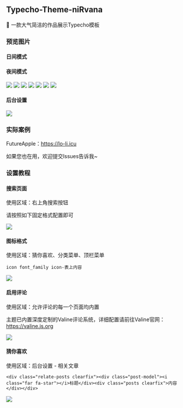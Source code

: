 ## Typecho-Theme-niRvana

🍰 一款大气简洁的作品展示Typecho模板

### 预览图片

#### 日间模式

#### 夜间模式

![](https://pic.downk.cc/item/5e797e709dbe9d88c5b04e73.png)
![](https://pic.downk.cc/item/5e797e709dbe9d88c5b04e78.png)
![](https://pic.downk.cc/item/5e797e709dbe9d88c5b04e7e.png)
![](https://pic.downk.cc/item/5e797e709dbe9d88c5b04e85.png)
![](https://pic.downk.cc/item/5e797e709dbe9d88c5b04e8d.png)
![](https://pic.downk.cc/item/5e797e919dbe9d88c5b05b55.png)
![](https://pic.downk.cc/item/5e797e919dbe9d88c5b05b5c.png)

#### 后台设置

![](https://pic.downk.cc/item/5e797efa9dbe9d88c5b08e59.png)

### 实际案例

FutureApple：https://lo-li.icu

如果您也在用，欢迎提交Issues告诉我~

### 设置教程

#### 搜索页面

使用区域：右上角搜索按钮

请按照如下固定格式配置即可

![](https://pic.downk.cc/item/5e797fe69dbe9d88c5b101a5.png)

#### 图标格式

使用区域：猜你喜欢、分类菜单、顶栏菜单

    icon font_family icon-表上内容

![](https://pic.downk.cc/item/5e797f179dbe9d88c5b0992a.png)

#### 启用评论

使用区域：允许评论的每一个页面均内置

主题已内置深度定制的Valine评论系统，详细配置请前往Valine官网：https://valine.js.org

![](https://pic.downk.cc/item/5e7980979dbe9d88c5b16e5a.png)

#### 猜你喜欢

使用区域：后台设置 - 相关文章

    <div class="relate-posts clearfix"><div class="post-model"><i class="far fa-star"></i>标题</div><div class="posts clearfix">内容</div></div>

![](https://pic.downk.cc/item/5e797b199dbe9d88c5aed906.png)
